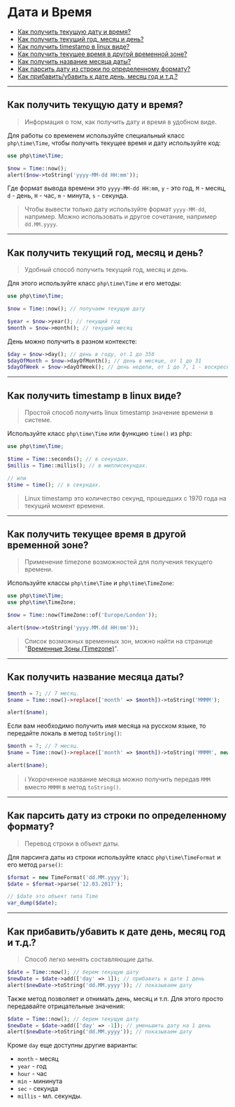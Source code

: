 # Дата и Время

- [Как получить текущую дату и время?](#now)
- [Как получить текущий год, месяц и день?](#now-y-m-d)
- [Как получить timestamp в linux виде?](#unixtimestamp)
- [Как получить текущее время в другой временной зоне?](#now-timezone)
- [Как получить название месяца даты?](#month-name)
- [Как парсить дату из строки по определенному формату?](#parse)
- [Как прибавить/убавить к дате день, месяц год и т.д.?](#add)

---

<a name=now />

## Как получить текущую дату и время?
> Информация о том, как получить дату и время в удобном виде.

Для работы со временем используйте специальный класс `php\time\Time`, чтобы получить текущее время и дату используйте код:

```php
use php\time\Time;

$now = Time::now();
alert($now->toString('yyyy-MM-dd HH:mm'));
```

Где формат вывода времени это `yyyy-MM-dd HH:mm`, `y` - это год, `M` - месяц, `d` - день, `H` - час, `m` - минута, `s` - секунда.


> Чтобы вывести только дату используйте формат `yyyy-MM-dd`, например. Можно использовать и другое сочетание, например `dd.MM.yyyy`.

---

<a name=now-y-m-d />

## Как получить текущий год, месяц и день?
> Удобный способ получить текущий год, месяц и день.

Для этого используйте класс `php\time\Time` и его методы:

```php
use php\time\Time;

$now = Time::now(); // получаем текущую дату

$year = $now->year(); // текущий год
$month = $now->month(); // текущий месяц
```

День можно получить в разном контексте:

```php
$day = $now->day(); // день в году, от 1 до 356
$dayOfMonth = $now->dayOfMonth(); // день в месяце, от 1 до 31
$dayOfWeek = $now->dayOfWeek(); // день недели, от 1 до 7, 1 - воскресенье, 7 - суббота.
```

---

<a name=unixtimestamp />

## Как получить timestamp в linux виде?
> Простой способ получить linux timestamp значение времени в системе.

Используйте класс `php\time\Time` или функцию `time()` из php:

```php
use php\time\Time;

$time = Time::seconds(); // в секундах.
$millis = Time::millis(); // в миллисекундах.

// или
$time = time(); // в секундах.
```

> Linux timestamp это количество секунд, прошедших с 1970 года на текущий момент времени.

---

<a name=now-timezone />

## Как получить текущее время в другой временной зоне?
> Применение timezone возможностей для получения текущего времени.

Используйте классы `php\time\Time` и `php\time\TimeZone`:

```php
use php\time\Time;
use php\time\TimeZone;

$now = Time::now(TimeZone::of('Europe/London'));

alert($now->toString('yyyy.MM.dd HH:mm'));
```

> Список возможных временных зон, можно найти на странице "[Временные Зоны (Timezone)](Временные-Зоны-(Timezone))".

---

<a name=month-name />

## Как получить название месяца даты?

```php
$month = 7; // 7 месяц.
$name = Time::now()->replace(['month' => $month])->toString('MMMM');

alert($name);
```

Если вам необходимо получить имя месяца на русском языке, то передайте локаль в метод `toString()`:

```php
$month = 7; // 7 месяц.
$name = Time::now()->replace(['month' => $month])->toString('MMMM', new Locale('ru', 'RU')); // ru - язык, RU - страна

alert($name);
```

> :information_source: Укороченное название месяца можно получить передав `MMM` вместо `MMMM` в метод `toString()`.

---

<a name=parse />

## Как парсить дату из строки по определенному формату?
> Перевод строки в объект даты.

Для парсинга даты из строки используйте класс `php\time\TimeFormat` и его метод `parse()`:

```php
$format = new TimeFormat('dd.MM.yyyy');
$date = $format->parse('12.03.2017');

// $date это объект типа Time 
var_dump($date);
```

---

<a name=add />

## Как прибавить/убавить к дате день, месяц год и т.д.?
> Способ легко менять составляющие даты.

```php
$date = Time::now(); // берем текущую дату
$newDate = $date->add(['day' => 1]); // прибавить к дате 1 день
alert($newDate->toString('dd.MM.yyyy')); // показываем дату
```

Также метод позволяет и отнимать день, месяц и т.п. Для этого просто передавайте отрицательные значения:

```php
$date = Time::now(); // берем текущую дату
$newDate = $date->add(['day' => -1]); // уменьшить дату на 1 день
alert($newDate->toString('dd.MM.yyyy')); // показываем дату
```

Кроме `day` еще доступны другие варианты:

- `month` - месяц
- `year` - год
- `hour` - час
- `min` - мининута
- `sec` - секунда
- `millis` - мл. секунды.
